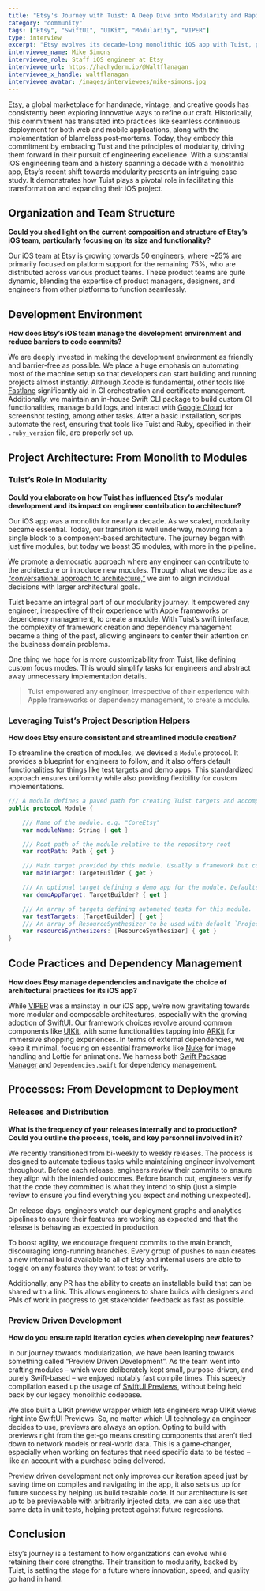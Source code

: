```yaml
---
title: "Etsy's Journey with Tuist: A Deep Dive into Modularity and Rapid Iteration"
category: "community"
tags: ["Etsy", "SwiftUI", "UIKit", "Modularity", "VIPER"]
type: interview
excerpt: "Etsy evolves its decade-long monolithic iOS app with Tuist, paving the way for modular development. With nearly 50 iOS engineers, they leverage Tuist for streamlined module creation and emphasize a unified approach to architecture. Transitioning to SwiftUI and adopting Preview Driven Development, Etsy champions rapid iteration, testability, and consistent quality. Their tech journey reflects innovation at its best. "
interviewee_name: Mike Simons
interviewee_role: Staff iOS engineer at Etsy
interviewee_url: https://hachyderm.io/@Waltflanagan
interviewee_x_handle: waltflanagan
interviewee_avatar: /images/interviewees/mike-simons.jpg
---
```


[Etsy](https://www.etsy.com/), a global marketplace for handmade, vintage, and creative goods has consistently been exploring innovative ways to refine our craft. Historically, this commitment has translated into practices like seamless continuous deployment for both web and mobile applications, along with the implementation of blameless post-mortems. Today, they embody this commitment by embracing Tuist and the principles of modularity, driving them forward in their pursuit of engineering excellence.
With a substantial iOS engineering team and a history spanning a decade with a monolithic app, Etsy’s recent shift towards modularity presents an intriguing case study. It demonstrates how Tuist plays a pivotal role in facilitating this transformation and expanding their iOS project.

## Organization and Team Structure

**Could you shed light on the current composition and structure of Etsy’s iOS team, particularly focusing on its size and functionality?**

Our iOS team at Etsy is growing towards 50 engineers, where ~25% are primarily focused on platform support for the remaining 75%, who are distributed across various product teams. These product teams are quite dynamic, blending the expertise of product managers, designers, and engineers from other platforms to function seamlessly.

## Development Environment

**How does Etsy’s iOS team manage the development environment and reduce barriers to code commits?**

We are deeply invested in making the development environment as friendly and barrier-free as possible. We place a huge emphasis on automating most of the machine setup so that developers can start building and running projects almost instantly. Although Xcode is fundamental, other tools like [Fastlane](https://fastlane.tools/) significantly aid in CI orchestration and certificate management. Additionally, we maintain an in-house Swift CLI package to build custom CI functionalities, manage build logs, and interact with [Google Cloud](https://cloud.google.com/) for screenshot testing, among other tasks.
After a basic installation, scripts automate the rest, ensuring that tools like Tuist and Ruby, specified in their `.ruby_version` file, are properly set up.

## Project Architecture: From Monolith to Modules

### Tuist’s Role in Modularity

**Could you elaborate on how Tuist has influenced Etsy’s modular development and its impact on engineer contribution to architecture?**

Our iOS app was a monolith for nearly a decade. As we scaled, modularity became essential. Today, our transition is well underway, moving from a single block to a component-based architecture. The journey began with just five modules, but today we boast 35 modules, with more in the pipeline.

We promote a democratic approach where any engineer can contribute to the architecture or introduce new modules. Through what we describe as a [“conversational approach to architecture,”](https://martinfowler.com/articles/scaling-architecture-conversationally.html) we aim to align individual decisions with larger architectural goals.

Tuist became an integral part of our modularity journey. It empowered any engineer, irrespective of their experience with Apple frameworks or dependency management, to create a module. With Tuist’s swift interface, the complexity of framework creation and dependency management became a thing of the past, allowing engineers to center their attention on the business domain problems.

One thing we hope for is more customizability from Tuist, like defining custom focus modes. This would simplify tasks for engineers and abstract away unnecessary implementation details.

> Tuist empowered any engineer, irrespective of their experience with Apple frameworks or dependency management, to create a module.

### Leveraging Tuist’s Project Description Helpers

**How does Etsy ensure consistent and streamlined module creation?**

To streamline the creation of modules, we devised a `Module` protocol. It provides a blueprint for engineers to follow, and it also offers default functionalities for things like test targets and demo apps. This standardized approach ensures uniformity while also providing flexibility for custom implementations.

```swift
/// A module defines a paved path for creating Tuist targets and accompanying helper targets
public protocol Module {

    /// Name of the module. e.g. "CoreEtsy"
    var moduleName: String { get }

    /// Root path of the module relative to the repository root
    var rootPath: Path { get }

    /// Main target provided by this module. Usually a framework but could be any target built with `TargetBuilder`
    var mainTarget: TargetBuilder { get }

    /// An optional target defining a demo app for the module. Defaults to `.swiftUIDemoApp`. Override to ignore or specify `.uiKitDemoApp`
    var demoAppTarget: TargetBuilder? { get }

    /// An array of targets defining automated tests for this module.  Defaults to a single unit test target. Override to modify or add other test targets like `.uiTestTarget`
    var testTargets: [TargetBuilder] { get }
    /// An array of ResourceSynthesizer to be used with default `Project`
    var resourceSynthesizers: [ResourceSynthesizer] { get }
}
```

## Code Practices and Dependency Management

**How does Etsy manage dependencies and navigate the choice of architectural practices for its iOS app?**

While [VIPER](https://www.objc.io/issues/13-architecture/viper/) was a mainstay in our iOS app, we’re now gravitating towards more modular and composable architectures, especially with the growing adoption of [SwiftUI](https://developer.apple.com/xcode/swiftui/). Our framework choices revolve around common components like [UIKit](https://developer.apple.com/documentation/uikit), with some functionalities tapping into [ARKit](https://developer.apple.com/augmented-reality/) for immersive shopping experiences. In terms of external dependencies, we keep it minimal, focusing on essential frameworks like [Nuke](https://github.com/kean/Nuke) for image handling and Lottie for animations. We harness both [Swift Package Manager](https://www.swift.org/package-manager/) and `Dependencies.swift` for dependency management.

## Processes: From Development to Deployment

### Releases and Distribution

**What is the frequency of your releases internally and to production? Could you outline the process, tools, and key personnel involved in it?**

We recently transitioned from bi-weekly to weekly releases. The process is designed to automate tedious tasks while maintaining engineer involvement throughout. Before each release, engineers review their commits to ensure they align with the intended outcomes. Before branch cut, engineers verify that the code they committed is what they intend to ship (just a simple review to ensure you find everything you expect and nothing unexpected).

On release days, engineers watch our deployment graphs and analytics pipelines to ensure their features are working as expected and that the release is behaving as expected in production.

To boost agility, we encourage frequent commits to the main branch, discouraging long-running branches. Every group of pushes to `main` creates a new internal build available to all of Etsy and internal users are able to toggle on any features they want to test or verify.

Additionally, any PR has the ability to create an installable build that can be shared with a link. This allows engineers to share builds with designers and PMs of work in progress to get stakeholder feedback as fast as possible.

### Preview Driven Development

**How do you ensure rapid iteration cycles when developing new features?**

In our journey towards modularization, we have been leaning towards something called “Preview Driven Development”. As the team went into crafting modules – which were deliberately kept small, purpose-driven, and purely Swift-based – we enjoyed notably fast compile times. This speedy compilation eased up the usage of [SwiftUI Previews](https://developer.apple.com/documentation/swiftui/previews-in-xcode), without being held back by our legacy monolithic codebase.

We also built a UIKit preview wrapper which lets engineers wrap UIKit views right into SwiftUI Previews. So, no matter which UI technology an engineer decides to use, previews are always an option. Opting to build with previews right from the get-go means creating components that aren’t tied down to network models or real-world data. This is a game-changer, especially when working on features that need specific data to be tested –like an account with a purchase being delivered.

Preview driven development not only improves our iteration speed just by saving time on compiles and navigating in the app, it also sets us up for future success by helping us build testable code. If our architecture is set up to be previewable with arbitrarily injected data, we can also use that same data in unit tests, helping protect against future regressions.

## Conclusion

Etsy’s journey is a testament to how organizations can evolve while retaining their core strengths. Their transition to modularity, backed by Tuist, is setting the stage for a future where innovation, speed, and quality go hand in hand.
